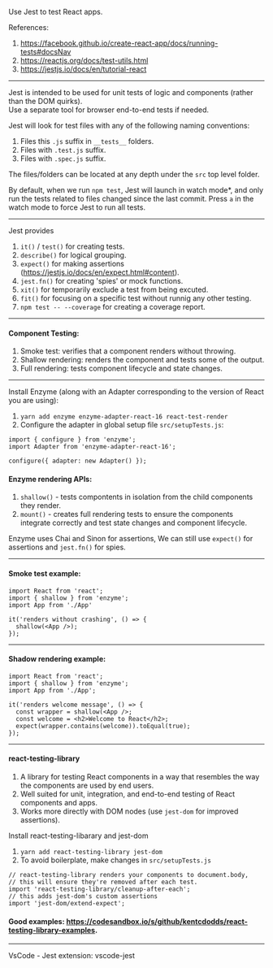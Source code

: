 Use Jest to test React apps.


References:
1. https://facebook.github.io/create-react-app/docs/running-tests#docsNav
2. https://reactjs.org/docs/test-utils.html
3. https://jestjs.io/docs/en/tutorial-react

---

Jest is intended to be used for unit tests of logic and components (rather than the DOM quirks).  
Use a separate tool for browser end-to-end tests if needed.

Jest will look for test files with any of the following naming conventions:
1. Files this `.js` suffix in `__tests__` folders.
2. Files with `.test.js` suffix.
3. Files with `.spec.js` suffix.  

The files/folders can be located at any depth under the `src` top level folder.

By default, when we run `npm test`, Jest will launch in watch mode*, 
and only run the tests related to files changed since the last commit. 
Press `a` in the watch mode to force Jest to run all tests.

---

Jest provides
1. `it()` / `test()` for creating tests.
2. `describe()` for logical grouping. 
3. `expect()` for making assertions (https://jestjs.io/docs/en/expect.html#content).
4. `jest.fn()` for creating 'spies' or mock functions. 
5. `xit()` for temporarily exclude a test from being excuted.
6. `fit()` for focusing on a specific test without runnig any other testing.
7. `npm test -- --coverage` for creating a coverage report. 

---

#### Component Testing:
1. Smoke test: verifies that a component renders without throwing.
2. Shallow rendering: renders the component and tests some of the output.
3. Full rendering: tests component lifecycle and state changes.

---

Install Enzyme (along with an Adapter corresponding to the version of React you are using): 
1. `yarn add enzyme enzyme-adapter-react-16 react-test-render`
2. Configure the adapter in global setup file `src/setupTests.js`:
```
import { configure } from 'enzyme';
import Adapter from 'enzyme-adapter-react-16';

configure({ adapter: new Adapter() });
```

#### Enzyme rendering APIs:
1. `shallow()` - tests compontents in isolation from the child components they render.
2. `mount()` - creates full rendering tests to ensure the components integrate correctly and test state changes and component lifecycle.

Enzyme uses Chai and Sinon for assertions, We can still use `expect()` for assertions and `jest.fn()` for spies. 

---

#### Smoke test example:
```
import React from 'react';
import { shallow } from 'enzyme';
import App from './App'

it('renders without crashing', () => {
  shallow(<App />);
});
```
---

#### Shadow rendering example: 
```
import React from 'react';
import { shallow } from 'enzyme';
import App from './App';

it('renders welcome message', () => {
  const wrapper = shallow(<App />;
  const welcome = <h2>Welcome to React</h2>;
  expect(wrapper.contains(welcome)).toEqual(true);
});
```

---

#### react-testing-library
1. A library for testing React components in a way that resembles the way the components are used by end users.
2. Well suited for unit, integration, and end-to-end testing of React components and apps.
3. Works more directly with DOM nodes (use `jest-dom` for improved assertions).

Install react-testing-libarary and jest-dom
1. `yarn add react-testing-library jest-dom`
2. To avoid boilerplate, make changes in `src/setupTests.js`

```
// react-testing-library renders your components to document.body,
// this will ensure they're removed after each test.
import 'react-testing-library/cleanup-after-each';
// this adds jest-dom's custom assertions
import 'jest-dom/extend-expect';
```

#### Good examples: https://codesandbox.io/s/github/kentcdodds/react-testing-library-examples.

---

VsCode - Jest extension: vscode-jest






